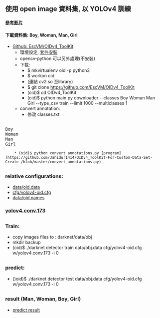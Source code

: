 ## 使用 open image 資料集, 以 YOLOv4 訓練
#### [參考影片](https://www.youtube.com/watch?v=zJDUhGL26iU&t=1175s)
#### 下載資料集: Boy, Woman, Man, Girl
* [Github: EscVM/OIDv4_ToolKit](https://github.com/EscVM/OIDv4_ToolKit)
    * 環境設定, [套件安裝](https://github.com/EscVM/OIDv4_ToolKit/blob/master/requirements.txt)
    * opencv-python 可以另外處理(不安裝)
    * 下載: 
        * $ mkvirtualenv oid -p python3
        * $ workon oid
        * (連結 cv2.so 至library)
        * $ git clone https://github.com/EscVM/OIDv4_ToolKit
        * (oid)$ cd OIDv4_ToolKit
        * (oid)$ python main.py downloader --classes Boy Woman Man Girl --type_csv train --limit 1000 --multiclasses 1
    * convert annotation:
        * 修改 classes.txt
##
<pre>
Boy
Woman
Man
Girl
</pre>
        * (oid)$ python convert_annotations.py [program](https://github.com/Jahidur1414/OIDv4_ToolKit-For-Custom-Data-Set-Create-/blob/master/convert_annotations.py)
##
### relative configurations:
* [data/oid.data]()
* [cfg/yolov4-oid.cfg]()
* [data/oid.names]()
### [yolov4.conv.173]()
##
### Train:
* copy images files to : darknet/data/obj
* mkdir backup
* (oid)$ ./darknet detector train data/obj.data cfg/yolov4-oid.cfg w/yolov4.conv.173 -i 0
##
### predict:
* ()oid)$ ./darknet detector test data/obj.data cfg/yolov4-oid.cfg w/yolov4.conv.173 -i 0
##
### result (Man, Woman, Boy, Girl)
* [predict result]()
